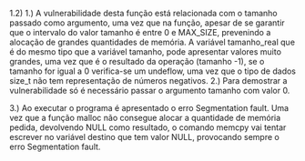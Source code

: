 1.2)
 1.) A vulnerabilidade desta função está relacionada com o tamanho passado como argumento, uma vez que na função, apesar de se garantir que o intervalo do valor tamanho é entre 0 e MAX_SIZE, prevenindo a alocação de grandes quantidades de memória. A variável tamanho_real que é do mesmo tipo que a variável tamanho, pode apresentar valores muito grandes, uma vez que é o resultado da operação (tamanho -1), se o tamanho for igual a 0 verifica-se um undeflow, uma vez que o tipo de dados size_t não tem representação de números negativos.
2.) Para demostrar a vulnerabilidade só é necessário passar o argumento tamanho com valor 0.
 
3.) Ao executar o programa é apresentado o erro Segmentation fault. Uma vez que a função malloc não consegue alocar a quantidade de memória pedida, devolvendo NULL como resultado, o comando memcpy vai tentar escrever no variável destino que tem valor NULL, provocando sempre o erro Segmentation fault.

